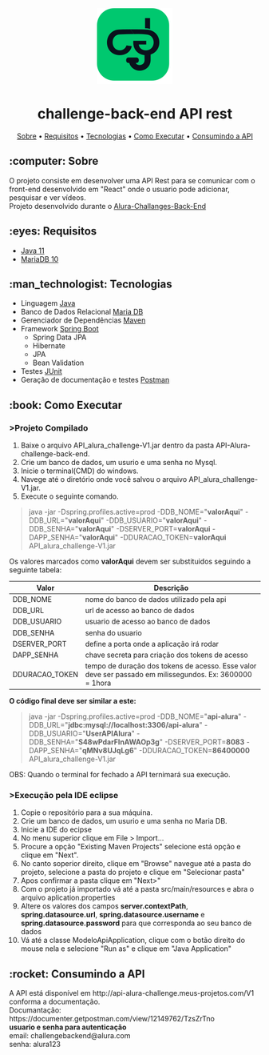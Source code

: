 <div align="center">
	<img src="https://raw.githubusercontent.com/MaykiSantos/challenge-back-end/df7de8acce9c5c949a99a799f22154fa155cb788/challenges-logo.svg" alt="logo">
  	<h1>challenge-back-end API rest</h1>
</div>
<div>
	<p align="center">
		<a href="#sobre">Sobre</a> •
		<a href="#requisitos">Requisitos</a> • 
		<a href="#tecnologias">Tecnologias</a> • 
		<a href="#comoExecutar">Como Executar</a> •
		<a href="#consumir">Consumindo a API</a>
	</p>
	
</div>

<div>
	<h2 id="sobre"> :computer: Sobre</h2>
	<p>
		O projeto consiste em desenvolver uma API Rest para se comunicar com o front-end desenvolvido em "React" onde o usuario pode adicionar, pesquisar e ver vídeos.
		</br>
		Projeto desenvolvido durante o <a href="https://github.com/alura-challenges/challenge-back-end">Alura-Challanges-Back-End</a>
	</p>
</div>

<div>
	<h2 id="requisitos"> :eyes: Requisitos</h2>
	<ul>
		<li><a href="https://www.oracle.com/br/java/technologies/javase-jdk11-downloads.html">Java 11</a></li>
		<li><a href="https://downloads.mariadb.org/">MariaDB 10</a></li>
	</ul>
</div>

<div>
	<h2 id="tecnologias"> :man_technologist: Tecnologias</h2>
	<ul>
		<li>Linguagem <a href="">Java</a></li>
		<li>Banco de Dados Relacional <a href="">Maria DB</a></li>
		<li>Gerenciador de Dependências <a href="">Maven</a></li>
		<li>Framework <a href="">Spring Boot</a>
			<ul>
				<li>Spring Data JPA</li>
				<li>Hibernate</li>
				<li>JPA</li>
				<li>Bean Validation</li>
			</ul>
		</li>
		<li>Testes <a href="">JUnit</a></li>
		<li>Geração de documentação e testes <a href="">Postman</a></li>
	</ul>
</div>


<h2 id="comoExecutar"> :book: Como Executar</h2>

### >Projeto Compilado
1. Baixe o arquivo API_alura_challenge-V1.jar dentro da pasta API-Alura-challenge-back-end.
2. Crie um banco de dados, um usurio e uma senha no Mysql.
3. Inicie o terminal(CMD) do windows.
4. Navege até o diretório onde você salvou o arquivo API_alura_challenge-V1.jar.
5. Execute o seguinte comando.
>java -jar -Dspring.profiles.active=prod -DDB_NOME="**valorAqui**" -DDB_URL="**valorAqui**" -DDB_USUARIO="**valorAqui**" -DDB_SENHA="**valorAqui**" -DSERVER_PORT=**valorAqui** -DAPP_SENHA="**valorAqui**" -DDURACAO_TOKEN=**valorAqui** API_alura_challenge-V1.jar

Os valores marcados como **valorAqui** devem ser substituidos seguindo a seguinte tabela:

Valor | Descrição
------|---------
DDB_NOME | nome do banco de dados utilizado pela api
DDB_URL | url de acesso ao banco de dados
DDB_USUARIO | usuario de acesso ao banco de dados
DDB_SENHA | senha do usuario
DSERVER_PORT | define a porta onde a aplicação irá rodar
DAPP_SENHA | chave secreta para criação dos tokens de acesso
DDURACAO_TOKEN | tempo de duração dos tokens de acesso. Esse valor deve ser passado em milissegundos. Ex: 3600000 = 1hora

**O código final deve ser similar a este:**
>java -jar -Dspring.profiles.active=prod -DDB_NOME="**api-alura**" -DDB_URL="**jdbc:mysql://localhost:3306/api-alura**" -DDB_USUARIO="**UserAPIAlura**" -DDB_SENHA="**S48wPdarFlnAWAOp3g**" -DSERVER_PORT=**8083** -DAPP_SENHA="**qMNv8UJqLg6**" -DDURACAO_TOKEN=**86400000** API_alura_challenge-V1.jar

OBS: Quando o terminal for fechado a API ternimará sua execução.


### >Execução pela IDE eclipse

1. Copie o repositório para a sua máquina.
2. Crie um banco de dados, um usurio e uma senha no Maria DB.
3. Inicie a IDE do ecipse
4. No menu superior clique em File > Import...
5. Procure a opção "Existing Maven Projects" selecione está opção e clique em "Next".
6. No canto soperior direito, clique em "Browse" navegue até a pasta do projeto, selecione a pasta do projeto e clique em "Selecionar pasta"
7. Apos confirmar a pasta clique em "Next>"
8. Com o projeto já importado vá até a pasta src/main/resources e abra  o arquivo aplication.properties
9. Altere os valores dos campos **server.contextPath**, **spring.datasource.url**, **spring.datasource.username** e **spring.datasource.password** para que corresponda ao seu banco de dados
10. Vá até a classe ModeloApiApplication, clique com o botão direito do mouse nela e selecione "Run as" e clique em "Java Application"
	

<div>
	<h2 id="consumir">:rocket: Consumindo a API</h2>
	<p>
		A API está disponível em http://api-alura-challenge.meus-projetos.com/V1 conforma a documentação. </br>
		Documantação: https://documenter.getpostman.com/view/12149762/TzsZrTno </br>
		<b>usuario e senha para autenticação</b></br>
		email: challengebackend@alura.com</br>
		senha: alura123
	</p>
</div>
